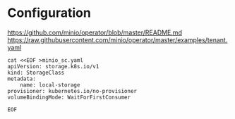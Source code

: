 # Configuration 

https://github.com/minio/operator/blob/master/README.md
https://raw.githubusercontent.com/minio/operator/master/examples/tenant.yaml


```
cat <<EOF >minio_sc.yaml 
apiVersion: storage.k8s.io/v1
kind: StorageClass
metadata:
    name: local-storage
provisioner: kubernetes.io/no-provisioner
volumeBindingMode: WaitForFirstConsumer

EOF
```  

